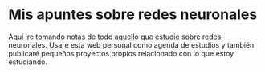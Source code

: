 # Mis apuntes sobre redes neuronales


Aquí ire tomando notas de todo aquello que estudie sobre redes neuronales. Usaré esta web personal como agenda de estudios y también publicaré pequeños proyectos propios relacionado con lo que estoy estudiando.
